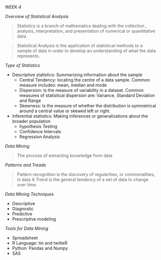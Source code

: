 
*WEEK 4*

*Overview of Statistical Analysis*
> Statistics is a branch of mathematics dealing with the collection , analysis, interpretation, and presentation of numerical or quantitative data.

> Statistical Analysis is the application of statistical methods to a sample of data in order to develop an understanding of what the data represents.

*Type of Statistics*
* Descriptive statistics: Summarizing information about the sample
	* Central Tendency: locating the centre of a data sample. Common measure includes: mean, median and mode
	* Dispersion: Is the measure of variability in a dataset. Common measures of statistical dispersion are: Variance, Standard Deviation and Range
	* Skewness: Is the measure of whether the distribution is symmetrical around a central value or skewed left or right.
* Inferential statistics: Making inferences or generalizations about the broader population
	* hypothesis Testing
	* Confidence Intervals
	* Regression Analysis

*Data Mining*
> The process of extracting knowledge from data

*Patterns and Treads*
> Pattern recognition is the discovery of regularities, or commonalities, in data
> A Trend is the general tendency of a set of data to change over time.

*Data Mining Techniques*
* Descriptive
* Diagnostic
* Predictive 
* Prescriptive modeling

*Tools for Data Mining*
* Spreadsheet
* R Language: tm and twitteR
* Python: Pandas and Numpy
* SAS

